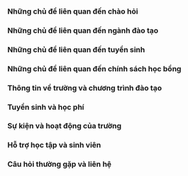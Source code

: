 ### Những chủ đề liên quan đến chào hỏi

### Những chủ đề liên quan đến ngành đào tạo

### Những chủ đề liên quan đến tuyển sinh 

### Những chủ đề liên quan đến chính sách học bổng


### Thông tin về trường và chương trình đào tạo


### Tuyển sinh và học phí

### Sự kiện và hoạt động của trường

### Hỗ trợ học tập và sinh viên


### Câu hỏi thường gặp và liên hệ


